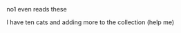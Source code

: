 <div align="left">
no1 even reads these 

I have ten cats and adding more to the collection (help me)
</div>
